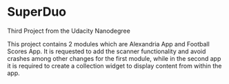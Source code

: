 # SuperDuo
Third Project from the Udacity Nanodegree

This project contains 2 modules which are Alexandria App and Football Scores App.
It is requested to add the scanner functionality and avoid crashes among other changes for the first module,
while in the second app it is required to create a collection widget to display content from within the app.
